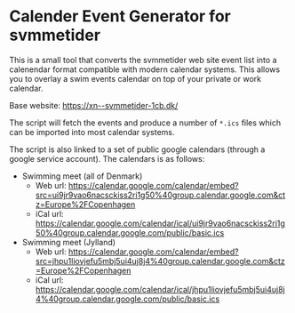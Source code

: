 # Calender Event Generator for svmmetider

This is a small tool that converts the svmmetider web site event list into a calenendar format compatible with modern calendar systems. This allows you to overlay a swim events calendar on top of your private or work calendar. 

Base website: https://xn--svmmetider-1cb.dk/

The script will fetch the events and produce a number of `*.ics` files which can be imported into most calendar systems.

The script is also linked to a set of public google calendars (through a google service account). The calendars is as follows:

* Swimming meet (all of Denmark)
  * Web url: https://calendar.google.com/calendar/embed?src=ui9jr9vao6nacsckiss2ri1g50%40group.calendar.google.com&ctz=Europe%2FCopenhagen
  * iCal url: https://calendar.google.com/calendar/ical/ui9jr9vao6nacsckiss2ri1g50%40group.calendar.google.com/public/basic.ics
* Swimming meet (Jylland)
  * Web url: https://calendar.google.com/calendar/embed?src=jhpu1liovjefu5mbj5ui4uj8j4%40group.calendar.google.com&ctz=Europe%2FCopenhagen
  * iCal url: https://calendar.google.com/calendar/ical/jhpu1liovjefu5mbj5ui4uj8j4%40group.calendar.google.com/public/basic.ics
  <!---
* Swimming meet (Jylland, Odder selection)
  * Web url: https://calendar.google.com/calendar/embed?src=cnc7r2d4qfhp0qhu5js17l91bc%40group.calendar.google.com&ctz=Europe%2FCopenhagen
  * iCal url: https://calendar.google.com/calendar/ical/cnc7r2d4qfhp0qhu5js17l91bc%40group.calendar.google.com/public/basic.ics
-->

## Adding a shared calendar to your google calendar
https://support.google.com/calendar/answer/37100?hl=en&co=GENIE.Platform%3DDesktop

Use a link to add a public calendar
Important: You can only add a calendar with a link if the other person's calendar is public. Learn more about public calendars.

* On your computer, open Google Calendar.
* On the left, next to "Other calendars," click Add Add other calendars and then From URL.(iCal)
* Enter the calendar's address.
* Click Add calendar. The calendar appears on the left, under "Other calendars."

*Tip: It might take up to 12 hours for changes to show in your Google Calendar.*  

### Apple Google
In case you have added the shared calendar to your google account but cannot see it on your apple device. Then you might need to visit this link to enable:

https://calendar.google.com/calendar/syncselect

## Adding a shared calendar directly to your IPhone

* Go to Settings
* Passowrds and Accounts
* Add Account
* Other
* Add Subscribed Calendar
* Server add one of the urls for iCal from above e.g. https://calendar.google.com/calendar/ical/jhpu1liovjefu5mbj5ui4uj8j4%40group.calendar.google.com/public/basic.ics
* Complete the wizard. No need to add username and password as the calendar is public. 
* You should now be able to see the calendar in the Calendar app
